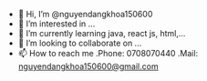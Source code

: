 - 👋 Hi, I’m @nguyendangkhoa150600
- 👀 I’m interested in ...
- 🌱 I’m currently learning java, react js, html,...
- 💞️ I’m looking to collaborate on ...
- 📫 How to reach me 
    .Phone: 0708070440
    .Mail: nguyendangkhoa150600@gmail.com

<!---
nguyendangkhoa150600/nguyendangkhoa150600 is a ✨ special ✨ repository because its `README.md` (this file) appears on your GitHub profile.
You can click the Preview link to take a look at your changes.
--->
